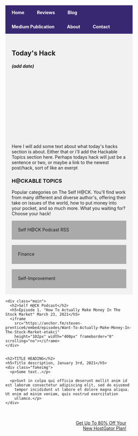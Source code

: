 <!DOCTYPE html>
<html lang="en">

<head>
  <title>The Self Hack</title>
  <meta charset="UTF-8">
  <meta name="viewport" content="width=device-width, initial-scale=1.0">
  <style>
    * {
      box-sizing: border-box;
    }

    /* Style the body */
    body {
      font-family: Arial, Helvetica, sans-serif;
      margin: 0;
    }

    /* Header/logo Title */
    .header {
      padding: 10px;
      height: 250px;
      width: 100%;
      background-image: url('img/cover.png');
      background-size: cover;
      background-position: center;
      background-repeat: no-repeat;
    }

    /* Increase the font size of the heading
    .header h1 {
      color: rgb(242, 240, 211);
      text-shadow: 1px 1px 2px black, 0 0 25px white, 0 0 5px blue;
      font-size: 57px;
      font-family: OCR A Std, monospace;
    } */

    /* Style the top navigation bar */
    .navbar {
      overflow: hidden;
      background-color: rgb(56, 40, 114);
    }

    /* Style the navigation bar links */
    .navbar a {
      float: left;
      display: block;
      color: white;
      text-align: center;
      font-weight: bold;
      padding: 14px 20px;
      text-decoration: none;
    }

    /* Right-aligned link */
    .navbar a.right {
      float: right;
    }

    /* Change color on hover */
    .navbar a:hover {
      background-color: rgb(209, 206, 206);
      color: rgb(56, 40, 114);
    }

    /* Column container */
    .row {
      display: -ms-flexbox;
      /* IE10 */
      display: flex;
      -ms-flex-wrap: wrap;
      /* IE10 */
      flex-wrap: wrap;
    }

    /* Create two unequal columns that sits next to each other */
    /* Sidebar/left column */
    .side {
      -ms-flex: 30%;
      /* IE10 */
      flex: 30%;
      background-color: #f1f1f1;
      padding: 20px;
    }

    /* Main column */
    .main {
      -ms-flex: 70%;
      /* IE10 */
      flex: 70%;
      background-color: white;
      padding: 20px;
    }

    /* Fake image, just for this example and used to make cardone class */
    .fakeimg {
      background-color: #aaa;
      width: 100%;
      padding: 20px;
    }

    /* Card for the top left of page, Today's Hack */
    .cardone {
      background-color: rgba(170, 170, 170, 0);
      width: 100%;
      padding: 20px;
      background-image: url('img/stayweird.jpg');
      background-size: cover;
      background-position: center;
    }

    .cardtwo {
      background-color: #aaa;
      width: 100%;
      padding: 20px;
      background-size: cover;
      background-position: center;
    }

    /* Footer */
    .footer {
      text-decoration-color: rgb(170, 127, 9);
      padding: 20px;
      text-align: end;
      background-image: url('img/gatorbanner.png');
      background-size: contain;
      background-position: center;
      background-repeat: no-repeat;
    }

    /* Responsive layout - when the screen is less than 700px wide, make the two columns stack on top of each other instead of next to each other */
    @media screen and (max-width: 700px) {
      .row {
        flex-direction: column;
      }
    }

    /* Responsive layout - when the screen is less than 400px wide, make the navigation links stack on top of each other instead of next to each other */
    @media screen and (max-width: 400px) {
      .navbar a {
        float: none;
        width: 100%;
      }
    }
  </style>
</head>

<body>

  <div class="header">

  </div>

  <div class="navbar">
    <a href="C:\Users\spren\OneDrive\Desktop\root\index.html">Home</a>
    <a href="C:\Users\spren\OneDrive\Desktop\root\reviews.html">Reviews</a>
    <a href="https://theselfhack.wordpress.com/">Blog</a>
    <a href="https://medium.com/the-self-hack">Medium Publication</a>
    <a href="C:\Users\spren\OneDrive\Desktop\root\about.html">About</a>
    <a href="C:\Users\spren\OneDrive\Desktop\root\contact-test.html">Contact</a>
  </div>

  <div class="row">
    <div class="side">
      <h2>Today's Hack</h2>
      <h5>(add date)</h5>
      <div class="cardone" style="height:200px;"></div>
      <p> Here I will add some text about what today's hacks section is about. Either that or i'll add the Hackable
        Topics section here. Perhaps todays hack will just be a sentence or two, or maybe a link to the newest
        post/hack, sort of like an exerpt
      </p>
      <h3>H@CKABLE TOPICS</h3>
      <p>Popular categories on The Self H@CK. You'll find work from many different and diverse author's, offering their
        take
        on issues of the world, how to put money into your pocket, and so much more. What you waiting for? Choose your
        hack!
      </p>
      <div class="fakeimg" style="height:60px;">Self H@CK Podcast RSS</div>
      <br>
      <div class="fakeimg" style="height:60px;">Finance</div><br>
      <div class="fakeimg" style="height:60px;">Self-Improvement</div>
    </div>

    <div class="main">
      <h2>Self H@CK Podcast</h2>
      <h5>Episode 1. "How To Actually Make Money In The Stock Market" March 23, 2021</h5>
      <iframe
        src="https://anchor.fm/steven-prentice6/embed/episodes/Want-To-Actually-Make-Money-In-The-Stock-Market-etakcj"
        height="102px" width="400px" frameborder="0" scrolling="no"></iframe>
    </div>


    <h2>TITLE HEADING</h2>
    <h5>Title description, January 3rd, 2021</h5>
    <div class="fakeimg">
      <p>Some text..</p>

      <p>Sunt in culpa qui officia deserunt mollit anim id est laborum consectetur adipiscing elit, sed do eiusmod
        tempor incididunt ut labore et dolore magna aliqua. Ut enim ad minim veniam, quis nostrud exercitation
        ullamco.</p>
    </div>
  </div>



  <div class="footer">
    <p><a href="partners.hostgator.com/oxV7b" id="">Get Up To 80% Off Your<br>
        New HostGator Plan!</a></p>
  </div>



</html>
